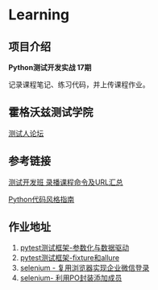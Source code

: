 # Learning

## 项目介绍
**Python测试开发实战 17期**

记录课程笔记、练习代码，并上传课程作业。


## 霍格沃兹测试学院
[测试人论坛](www.ceshiren.com)


## 参考链接
[测试开发班 录播课程命令及URL汇总](https://ceshiren.com/t/topic/5528)

[Python代码风格指南](https://zh-google-styleguide.readthedocs.io/en/latest/google-python-styleguide/python_style_rules/#id16)

## 作业地址

1. [pytest测试框架-参数化与数据驱动](https://github.com/sbfkq/HogwartsSDET17/1-pytest_1_parameterize)
1. [pytest测试框架-fixture和allure](https://github.com/sbfkq/HogwartsSDET17/2-pytest_2_fixture&plugin&allure)
1. [selenium - 复用浏览器实现企业微信登录](https://github.com/sbfkq/HogwartsSDET17/3-selenium_wechat)
1. [selenium- 利用PO封装添加成员](https://github.com/sbfkq/HogwartsSDET17/selenium_wechat_login)

